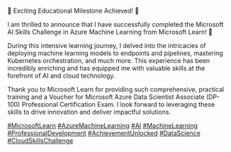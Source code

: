 

 

🌟 Exciting Educational Milestone Achieved! 🌟  
  
I am thrilled to announce that I have successfully completed the Microsoft AI
Skills Challenge in Azure Machine Learning from Microsoft Learn! 🎉  
  
During this intensive learning journey, I delved into the intricacies of
deploying machine learning models to endpoints and pipelines, mastering
Kubernetes orchestration, and much more. This experience has been incredibly
enriching and has equipped me with valuable skills at the forefront of AI and
cloud technology.  
  
Thank you to Microsoft Learn for providing such comprehensive, practical
training and a Voucher for Microsoft Azure Data Scientist Associate (DP-100)
Professional Certification Exam. I look forward to leveraging these skills to
drive innovation and deliver impactful solutions.  
  
[\#MicrosoftLearn](https://www.linkedin.com/feed/hashtag/?keywords=microsoftlearn&highlightedUpdateUrns=urn%3Ali%3Aactivity%3A7207687673329668097)
[\#AzureMachineLearning](https://www.linkedin.com/feed/hashtag/?keywords=azuremachinelearning&highlightedUpdateUrns=urn%3Ali%3Aactivity%3A7207687673329668097)
[\#AI](https://www.linkedin.com/feed/hashtag/?keywords=ai&highlightedUpdateUrns=urn%3Ali%3Aactivity%3A7207687673329668097)
[\#MachineLearning](https://www.linkedin.com/feed/hashtag/?keywords=machinelearning&highlightedUpdateUrns=urn%3Ali%3Aactivity%3A7207687673329668097)
[\#ProfessionalDevelopment](https://www.linkedin.com/feed/hashtag/?keywords=professionaldevelopment&highlightedUpdateUrns=urn%3Ali%3Aactivity%3A7207687673329668097)
[\#AchievementUnlocked](https://www.linkedin.com/feed/hashtag/?keywords=achievementunlocked&highlightedUpdateUrns=urn%3Ali%3Aactivity%3A7207687673329668097)
[\#DataScience](https://www.linkedin.com/feed/hashtag/?keywords=datascience&highlightedUpdateUrns=urn%3Ali%3Aactivity%3A7207687673329668097)
[\#CloudSkillsChallenge](https://www.linkedin.com/feed/hashtag/?keywords=cloudskillschallenge&highlightedUpdateUrns=urn%3Ali%3Aactivity%3A7207687673329668097)
